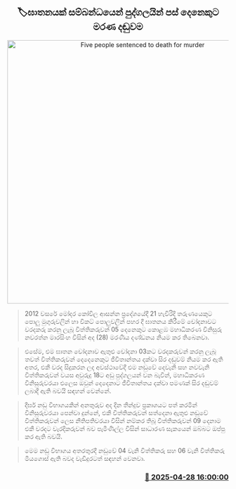 <p align='center'><b><h2 align='center' title='Five people sentenced to death for murder'>🏷ඝාතනයක් සම්බන්ධයෙන් පුද්ගලයින් පස් දෙනෙකුට මරණ දඬුවම</h2></b></p>
<p align='center'><img src='https://helakuru.sgp1.cdn.digitaloceanspaces.com/esana/images/lib/court-gg.jpg' width='600' alt='Five people sentenced to death for murder'></p>

> 2012 වසරේ මෝදර කෝවිල ආසන්න ප්‍රදේශයේදී 21 හැවිරිදි තරුණයෙකුට පොලු මුගුරුවලින් හා විකට් පොලුවලින් පහර දී ඝාතනය කිරීමේ චෝදනාවට වරදකරු කරනු ලැබූ විත්තිකරුවන් 05 දෙනෙකුට කොළඹ මහාධිකරණ විනිසුරු නවරත්න මාරසිංහ විසින් අද (28) මරණීය දණ්ඩනය නියම කර තිබෙනවා.

> එසේම, එම ඝාතන චෝදනාව ඇතුළු චෝදනා 03කට වරදකරුවන් කරනු ලැබූ තවත් විත්තිකරුවන් දෙදෙනෙකුට ජීවිතාන්තය දක්වා සිර දඬුවම් නියම කර ඇති අතර, එකී වරද සිදුකරන ලද අවස්ථාවේදී එම නඩුවේ දෙවැනි සහ නවවැනි විත්තිකරුවන් වයස අවුරුදු 18ට අඩු පුද්ගලයන් වන බැවින්, මහාධිකරණ විනිසුරුවරයා එලෙස ඔවුන් දෙදෙනාට ජීවිතාන්තය දක්වා පමණක් සිර දඬුවම් ලබාදී ඇති බවයි සඳහන් වෙන්නේ.

> දීර්ඝ නඩු විභාගයකින් අනතුරුව අද දින තීන්දුව ප්‍රකාශයට පත් කරමින් විනිසුරුවරයා පෙන්වා දුන්නේ, එකී විත්තිකරුවන් සත්දෙනා ඇතුළු නඩුවේ විත්තිකරුවන් ලෙස නීතිපතිවරයා විසින් නම්කර තිබූ විත්තිකරුවන් 09 දෙනාම එකී වරදට වැරදිකරුවන් බව පැමිණිල්ල විසින් සාධාරණ සැකයෙන් ඔබ්බට ඔප්පු කර ඇති බවයි.

> මෙම නඩු විභාගය අතරතුරදී නඩුවේ 04 වැනි විත්තිකරු සහ 06 වැනි විත්තිකරු මියගොස් ඇති බවද වැඩිදුරටත් සඳහන් වෙනවා.



<h3 align='right'><a href='https://www.helakuru.lk/esana/p/109634/'>📅 2025-04-28 16:00:00</a></h3>
